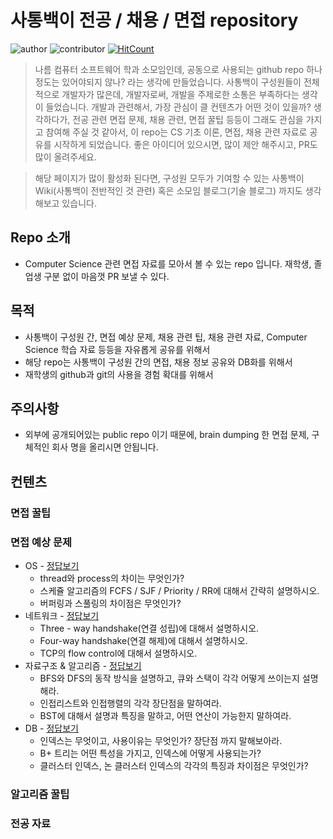 # 사통백이 전공 / 채용 /  면접 repository

![author](https://img.shields.io/badge/author-thkwon-pink)
![contributor](https://img.shields.io/badge/contributor-0-blue)
[![HitCount](http://hits.dwyl.io/st102/st102-cs-interview-repo.svg)](http://hits.dwyl.io/st102/st102-cs-interview-repo)


> 나름 컴퓨터 소프트웨어 학과 소모임인데, 공동으로 사용되는 github repo 하나 정도는 있어야되지 않나? 라는 생각에 만들었습니다.
사통백이 구성원들이 전체적으로 개발자가 많은데, 개발자로써, 개발을 주제로한 소통은 부족하다는 생각이 들었습니다.
개발과 관련해서, 가장 관심이 클 컨텐츠가 어떤 것이 있을까? 생각하다가, 전공 관련 면접 문제, 채용 관련, 면접 꿀팁 등등이 그래도 관심을 가지고 참여해 주실 것 같아서, 
이 repo는 CS 기초 이론, 면접, 채용 관련 자료로 공유를 시작하게 되었습니다.
좋은 아이디어 있으시면, 많이 제안 해주시고, PR도 많이 올려주세요.

> 해당 페이지가 많이 활성화 된다면, 구성원 모두가 기여할 수 있는 사통백이 Wiki(사통백이 전반적인 것 관련) 혹은 소모임 블로그(기술 블로그) 까지도 생각해보고 있습니다.


## Repo 소개
 * Computer Science 관련 면접 자료를 모아서 볼 수 있는 repo 입니다. 재학생, 졸업생 구분 없이 마음껏 PR 보낼 수 있다.

## 목적
 * 사통백이 구성원 간, 면접 예상 문제, 채용 관련 팁, 채용 관련 자료, Computer Science 학습 자료 등등을 자유롭게 공유를 위해서
 * 해당 repo는 사통백이 구성원 간의 면접, 채용 정보 공유와 DB화를 위해서
 * 재학생의 github과 git의 사용을 경험 확대를 위해서

## 주의사항
 * 외부에 공개되어있는 public repo 이기 때문에, brain dumping 한 면접 문제, 구체적인 회사 명을 올리시면 안됩니다.

## 컨텐츠

### 면접 꿀팁

### 면접 예상 문제

* OS - [정답보기](/questions_for_interviews/os.md)
  * thread와 process의 차이는 무엇인가?
  * 스케쥴 알고리즘의 FCFS / SJF / Priority / RR에 대해서 간략히 설명하시오.
  * 버퍼링과 스풀링의 차이점은 무엇인가?
* 네트워크 - [정답보기](/questions_for_interviews/network.md)
  * Three - way handshake(연결 성립)에 대해서 설명하시오.
  * Four-way handshake(연결 해제)에 대해서 설명하시오.
  * TCP의 flow control에 대해서 설명하시오. 
* 자료구조 & 알고리즘 - [정답보기](/questions_for_interviews/ds.md)
  * BFS와 DFS의 동작 방식을 설명하고, 큐와 스택이 각각 어떻게 쓰이는지 설명해라.
  * 인접리스트와 인접행렬의 각각 장단점을 말하여라.
  * BST에 대해서 설명과 특징을 말하고, 어떤 연산이 가능한지 말하여라.
* DB - [정답보기](/questions_for_interviews/db.md)
  * 인덱스는 무엇이고, 사용이유는 무엇인가? 장단점 까지 말해보아라.
  * B+ 트리는 어떤 특성을 가지고, 인덱스에 어떻게 사용되는가?
  * 클러스터 인덱스, 논 클러스터 인덱스의 각각의 특징과 차이점은 무엇인가?

### 알고리즘 꿀팁

### 전공 자료



